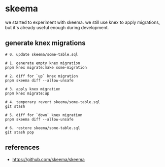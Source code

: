 # skeema

we started to experiment with skeema.
we still use knex to apply migrations, but it's already useful enough during development.

## generate knex migrations

```
# 0. update skeema/some-table.sql

# 1. generate empty knex migration
pnpm knex migrate:make some-migration

# 2. diff for `up` knex migration
pnpm skeema diff --allow-unsafe

# 3. apply knex migration
pnpm knex migrate:up

# 4. temporary revert skeema/some-table.sql
git stash

# 5. diff for `down` knex migration
pnpm skeema diff --allow-unsafe

# 6. restore skeema/some-table.sql
git stash pop
```

## references

- https://github.com/skeema/skeema
